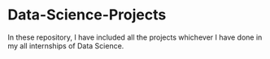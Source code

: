 # Data-Science-Projects
In these repository, I have included all the projects whichever I have done in my all internships of Data Science.
